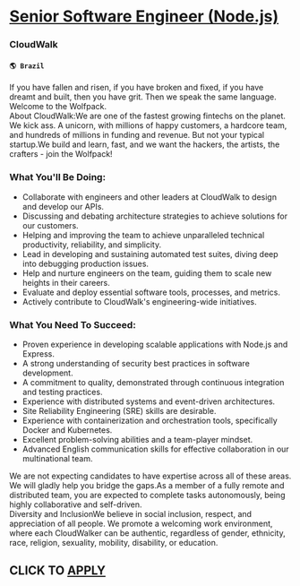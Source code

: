 # [Senior Software Engineer (Node.js)](https://www.remotewlb.com/apply/senior-software-engineer-node-js-82398)  
### CloudWalk  
#### `🌎 Brazil`  
If you have fallen and risen, if you have broken and fixed, if you have dreamt and built, then you have grit. Then we speak the same language. Welcome to the Wolfpack.  
About CloudWalk:We are one of the fastest growing fintechs on the planet. We kick ass. A unicorn, with millions of happy customers, a hardcore team, and hundreds of millions in funding and revenue. But not your typical startup.We build and learn, fast, and we want the hackers, the artists, the crafters - join the Wolfpack!

### What You'll Be Doing:

  * Collaborate with engineers and other leaders at CloudWalk to design and develop our APIs. 
  * Discussing and debating architecture strategies to achieve solutions for our customers. 
  * Helping and improving the team to achieve unparalleled technical productivity, reliability, and simplicity. 
  * Lead in developing and sustaining automated test suites, diving deep into debugging production issues. 
  * Help and nurture engineers on the team, guiding them to scale new heights in their careers.
  * Evaluate and deploy essential software tools, processes, and metrics. 
  * Actively contribute to CloudWalk's engineering-wide initiatives.

### What You Need To Succeed:

  * Proven experience in developing scalable applications with Node.js and Express.
  * A strong understanding of security best practices in software development.
  * A commitment to quality, demonstrated through continuous integration and testing practices.
  * Experience with distributed systems and event-driven architectures.
  * Site Reliability Engineering (SRE) skills are desirable.
  * Experience with containerization and orchestration tools, specifically Docker and Kubernetes.
  * Excellent problem-solving abilities and a team-player mindset.
  * Advanced English communication skills for effective collaboration in our multinational team.

We are not expecting candidates to have expertise across all of these areas. We will gladly help you bridge the gaps.As a member of a fully remote and distributed team, you are expected to complete tasks autonomously, being highly collaborative and self-driven.  
Diversity and InclusionWe believe in social inclusion, respect, and appreciation of all people. We promote a welcoming work environment, where each CloudWalker can be authentic, regardless of gender, ethnicity, race, religion, sexuality, mobility, disability, or education.  
## CLICK TO [APPLY](https://www.remotewlb.com/apply/senior-software-engineer-node-js-82398)

